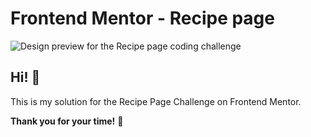 # Frontend Mentor - Recipe page

![Design preview for the Recipe page coding challenge](./preview-Recipe.png)

## Hi! 👋

This is my solution for the Recipe Page Challenge on Frontend Mentor.

**Thank you for your time!** 🚀
